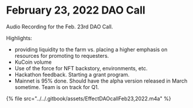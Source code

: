 # February 23, 2022 DAO Call

Audio Recording for the Feb. 23rd DAO Call.&#x20;

Highlights:&#x20;

* providing liquidity to the farm vs. placing a higher emphasis on resources for promoting to requesters.&#x20;
* KuCoin volume
* Use of the force for NFT backstory, environments, etc.&#x20;
* Hackathon feedback. Starting a grant program.
* Mainnet is 95% done. Should have the alpha version released in March sometime. Team is on track for Q1.&#x20;

{% file src="../../.gitbook/assets/EffectDAOcallFeb23,2022.m4a" %}
